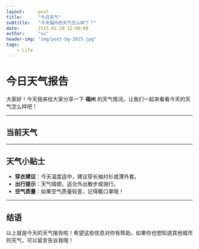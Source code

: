 ```yaml
---
layout:     post
title:      "今日天气"
subtitle:   "今天福州的天气怎么样了？"
date:       2115-01-29 12:00:00
author:     "su"
header-img: "img/post-bg-2015.jpg"
tags:
    - Life
---
```

# 今日天气报告

大家好！今天我来给大家分享一下 **福州** 的天气情况。让我们一起来看看今天的天气怎么样吧！

---

## 当前天气

<div id="weather"></div>
<script>
  const apiKey = 'aadf8a6e02f93a7c86a41982f71ec785'; // 替换为你的OpenWeatherMap API密钥
  const city = 'fuzhou'; // 替换为你的城市
  const apiUrl = `https://api.openweathermap.org/data/2.5/weather?q=${city}&appid=${apiKey}&units=metric&lang=zh_cn`;

  fetch(apiUrl)
    .then(response => response.json())
    .then(data => {
      const weather = data.weather[0].description;
      const temp = data.main.temp;
      document.getElementById('weather').innerHTML = `
        <p>当前天气：${weather}</p>
        <p>当前温度：${temp}°C</p>
      `;
    })
    .catch(error => console.error('无法获取天气数据', error));
</script>

---

## 天气小贴士

- **穿衣建议**：今天温度适中，建议穿长袖衬衫或薄外套。
- **出行提示**：天气晴朗，适合外出散步或骑行。
- **空气质量**：如果空气质量较差，记得戴口罩哦！

---

## 结语

以上就是今天的天气报告啦！希望这些信息对你有帮助。如果你也想知道其他城市的天气，可以留言告诉我哦！
